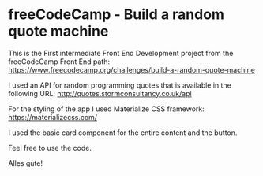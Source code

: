 # freeCodeCamp - Build a random quote machine

This is the First intermediate Front End Development project from the freeCodeCamp Front End path:
https://www.freecodecamp.org/challenges/build-a-random-quote-machine

I used an API for random programming quotes that is available in the following URL:
http://quotes.stormconsultancy.co.uk/api

For the styling of the app I used Materialize CSS framework: 
https://materializecss.com/

I used the basic card component for the entire content and the button.

Feel free to use the code.

Alles gute!
